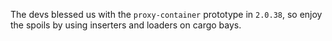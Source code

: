 The devs blessed us with the `proxy-container` prototype in `2.0.38`, so enjoy the spoils by using inserters and loaders on cargo bays.
